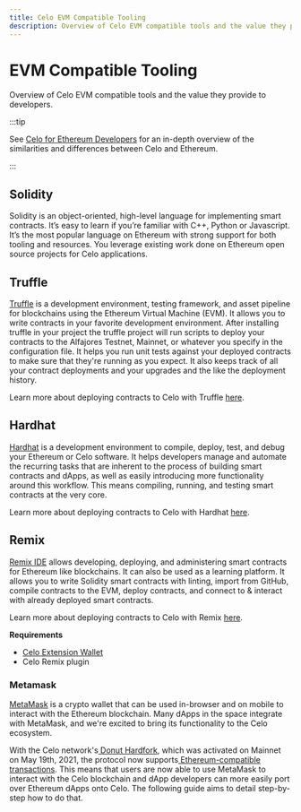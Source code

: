 ```yaml
---
title: Celo EVM Compatible Tooling
description: Overview of Celo EVM compatible tools and the value they provide to developers.
---
```

# EVM Compatible Tooling

Overview of Celo EVM compatible tools and the value they provide to developers.

:::tip

See [Celo for Ethereum Developers](../developer-guide/celo-for-eth-devs) for an in-depth overview of the similarities and differences between Celo and Ethereum.

:::

## Solidity

Solidity is an object-oriented, high-level language for implementing smart contracts. It’s easy to learn if you’re familiar with C++, Python or Javascript. It’s the most popular language on Ethereum with strong support for both tooling and resources. You leverage existing work done on Ethereum open source projects for Celo applications.

## Truffle

[Truffle](https://www.trufflesuite.com/) is a development environment, testing framework, and asset pipeline for blockchains using the Ethereum Virtual Machine (EVM). It allows you to write contracts in your favorite development environment. After installing truffle in your project the truffle project will run scripts to deploy your contracts to the Alfajores Testnet, Mainnet, or whatever you specify in the configuration file. It helps you run unit tests against your deployed contracts to make sure that they're running as you expect. It also keeps track of all your contract deployments and your upgrades and the like the deployment history.

Learn more about deploying contracts to Celo with Truffle [here](../developer-resources/deploy-truffle).

## Hardhat

[Hardhat](https://hardhat.org/) is a development environment to compile, deploy, test, and debug your Ethereum or Celo software. It helps developers manage and automate the recurring tasks that are inherent to the process of building smart contracts and dApps, as well as easily introducing more functionality around this workflow. This means compiling, running, and testing smart contracts at the very core.

Learn more about deploying contracts to Celo with Hardhat [here](../developer-resources/deploy-hardhat).

## Remix

[Remix IDE](https://remix-project.org/) allows developing, deploying, and administering smart contracts for Ethereum like blockchains. It can also be used as a learning platform. It allows you to write Solidity smart contracts with linting, import from GitHub, compile contracts to the EVM, deploy contracts, and connect to & interact with already deployed smart contracts.

Learn more about deploying contracts to Celo with Remix [here](../developer-resources/deploy-remix).

**Requirements**

* [Celo Extension Wallet](https://chrome.google.com/webstore/detail/celoextensionwallet/kkilomkmpmkbdnfelcpgckmpcaemjcdh)
* Celo Remix plugin

### Metamask

[MetaMask](https://metamask.io/) is a crypto wallet that can be used in-browser and on mobile to interact with the Ethereum blockchain. Many dApps in the space integrate with MetaMask, and we're excited to bring its functionality to the Celo ecosystem.

With the Celo network's[ Donut Hardfork](https://github.com/celo-org/celo-proposals/blob/master/CIPs/cip-0027.md), which was activated on Mainnet on May 19th, 2021, the protocol now supports[ Ethereum-compatible transactions](https://github.com/celo-org/celo-proposals/blob/master/CIPs/cip-0035.md). This means that users are now able to use MetaMask to interact with the Celo blockchain and dApp developers can more easily port over Ethereum dApps onto Celo. The following guide aims to detail step-by-step how to do that.
